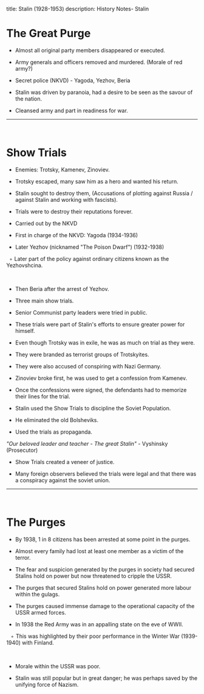 title: Stalin (1928-1953)
description: History Notes- Stalin

# The Great Purge

- Almost all original party members disappeared or executed.&nbsp;

- Army generals and officers removed and murdered. (Morale of red army?)&nbsp;

- Secret police (NKVD) - Yagoda, Yezhov, Beria&nbsp;

- Stalin was driven by paranoia, had a desire to be seen as the savour of the nation.&nbsp;

- Cleansed army and part in readiness for war.&nbsp;

---

&nbsp;

# Show Trials

- Enemies:
  Trotsky, Kamenev, Zinoviev.&nbsp;

- Trotsky escaped, many saw him as a hero and wanted his return.&nbsp;

- Stalin sought to destroy them, (Accusations of plotting against Russia / against Stalin and working with fascists).&nbsp;

- Trials were to destroy their reputations forever.&nbsp;

- Carried out by the NKVD&nbsp;

- First in charge of the NKVD: Yagoda (1934-1936)&nbsp;

- Later Yezhov (nicknamed "The Poison Dwarf") (1932-1938)&nbsp;

&nbsp;&nbsp;◦  Later part of the policy against ordinary citizens known as the Yezhovshcina.&nbsp;
&nbsp;

&nbsp;

- Then Beria after the arrest of Yezhov.&nbsp;

- Three main show trials.&nbsp;

- Senior Communist party leaders were tried in public.&nbsp;

- These trials were part of Stalin's efforts to ensure greater power for himself.&nbsp;

- Even though Trotsky was in exile, he was as much on trial as they were.&nbsp;

- They were branded as terrorist groups of Trotskyites.&nbsp;

- They were also accused of conspiring with Nazi Germany.&nbsp;

- Zinoviev broke first, he was used to get a confession from Kamenev.&nbsp;

- Once the confessions were signed, the defendants had to memorize their lines for the trial.&nbsp;

- Stalin used the Show Trials to discipline the Soviet Population.&nbsp;

- He eliminated the old Bolsheviks.&nbsp;

- Used the trials as propaganda.&nbsp;

*"Our beloved leader and teacher - The great Stalin"* - Vyshinsky (Prosecutor)&nbsp;

- Show Trials created a veneer of justice.&nbsp;

- Many foreign observers believed the trials were legal and that there was a conspiracy against the soviet union.&nbsp;

---

&nbsp;

# The Purges

- By 1938, 1 in 8 citizens has been arrested at some point in the purges. &nbsp;

- Almost every family had lost at least one member as a victim of the terror. &nbsp;

- The fear and suspicion generated by the purges in society had secured Stalins hold on power but now threatened to cripple the USSR.&nbsp;

- The purges that secured Stalins hold on power generated more labour within the gulags.&nbsp;

- The purges caused immense damage to the operational capacity of the USSR armed forces.&nbsp;

- In 1938 the Red Army was in an appalling state on the eve of WWII.&nbsp;

&nbsp;&nbsp; ◦  This was highlighted by their poor performance in the Winter War (1939-1940) with Finland.&nbsp;
&nbsp;

&nbsp;

- Morale within the USSR was poor.&nbsp;

- Stalin was still popular but in great danger; he was perhaps saved by the unifying force of Nazism.&nbsp;
